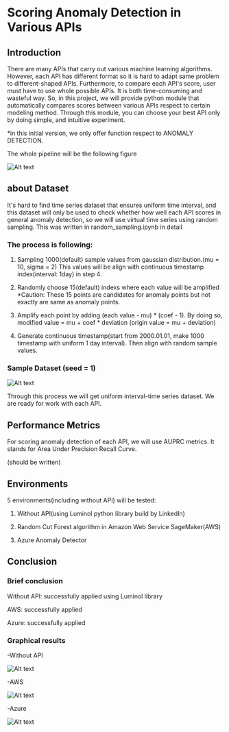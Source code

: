 # Scoring Anomaly Detection in Various APIs


Introduction
-------------
There are many APIs that carry out various machine learning algorithms. However, each API has different format so it is hard to adapt same problem to different-shaped APIs. Furthermore, to compare each API's score, user must have to use whole possible APIs. It is both time-consuming and wasteful way. So, in this project, we will provide python module that automatically compares scores between various APIs respect to certain modeling method. Through this module, you can choose your best API only by doing simple, and intuitive experiment.

*in this initial version, we only offer function respect to ANOMALY DETECTION.

The whole pipeline will be the following figure

![Alt text](https://github.com/luvforsamoyed/anomaly_detection/blob/master/pipeline.png?raw=true)



about Dataset
-------------

It's hard to find time series dataset that ensures uniform time interval, and this dataset will only be used to check whether how well each API scores in general anomaly detection, so we will use virtual time series using random sampling. 
This was written in random_sampling.ipynb in detail

### The process is following:

1. Sampling 1000(default) sample values from gaussian distribution.(mu = 10, sigma = 2) This values will be align with continuous timestamp index(interval: 1day) in step 4.

2. Randomly choose 15(default) indexs where each value will be amplified
*Caution: These 15 points are candidates for anomaly points but not exactly are same as anomaly points.

3. Amplify each point by adding (each value - mu) * (coef - 1). By doing so, modified value = mu + coef * deviation
(origin value = mu + deviation)

4. Generate continuous timestamp(start from 2000.01.01, make 1000 timestamp with uniform 1 day interval). Then align with random sample values.

### Sample Dataset (seed = 1)

![Alt text](https://github.com/luvforsamoyed/anomaly_detection/blob/master/dataset.png?raw=true)

Through this process we will get uniform interval-time series dataset. We are ready for work with each API.

Performance Metrics
-------------
For scoring anomaly detection of each API, we will use AUPRC metrics. It stands for Area Under Precision Recall Curve.

(should be written)

Environments
-------------

5 environments(including without API) will be tested:

1. Without API(using Luminol python library build by LinkedIn)

2. Random Cut Forest algorithm in Amazon Web Service SageMaker(AWS)

3. Azure Anomaly Detector

Conclusion
----------

### Brief conclusion

Without API: successfully applied using Luminol library

AWS: successfully applied

Azure: successfully applied


### Graphical results

-Without API

![Alt text](https://github.com/luvforsamoyed/anomaly_detection/blob/master/rs_without_api.png?raw=true)



-AWS

![Alt text](https://github.com/luvforsamoyed/anomaly_detection/blob/master/rs_aws.png?raw=true)



-Azure

![Alt text](https://github.com/luvforsamoyed/anomaly_detection/blob/master/rs_azure.png?raw=true)













